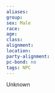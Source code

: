 ```yaml
---
aliases: 
group: 
sex: Male
race: 
age: 
class: 
alignment: 
location: 
party-alignment: 
pc-bond: no
tags: NPC
---
```


Unknown